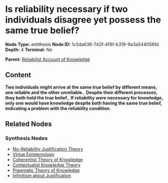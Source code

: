 # Is reliability necessary if two individuals disagree yet possess the same true belief?

**Node Type:** antithesis
**Node ID:** 1c5da638-742f-4f8f-b319-9a3a544056fd
**Depth:** 4
**Terminal:** No

**Parent:** [Reliabilist Account of Knowledge](reliabilist-account-of-knowledge-synthesis-ceb8584e-16e1-44f9-a55c-da7d0faf9d9a.md)

## Content

**Two individuals might arrive at the same true belief by different means, one reliable and the other unreliable.**, **Despite their different processes, they both hold the true belief.**, **If reliability were necessary for knowledge, only one would have knowledge despite both having the same true belief, indicating a problem with the reliability condition.**

## Related Nodes

### Synthesis Nodes

- [No-Reliability Justification Theory](no-reliability-justification-theory-synthesis-0b98e1e3-d0bc-4450-a669-0760d204a031.md)
- [Virtue Epistemology](virtue-epistemology-synthesis-8e90751d-c480-42fc-b756-c9f770d704b6.md)
- [Coherentist Theory of Knowledge](coherentist-theory-of-knowledge-synthesis-4edb76fb-419f-4814-88d7-60bb79666669.md)
- [Contextualist Knowledge Theory](contextualist-knowledge-theory-synthesis-f1ae2824-2296-46ab-81e0-5311abc10434.md)
- [Pragmatic Theory of Knowledge](pragmatic-theory-of-knowledge-synthesis-4fdaafdd-cdaa-4998-89b7-a8256113dc43.md)
- [Infinitism about Justification](infinitism-about-justification-synthesis-2c7a8164-9a64-4df5-9c06-2c7fc96b2491.md)
